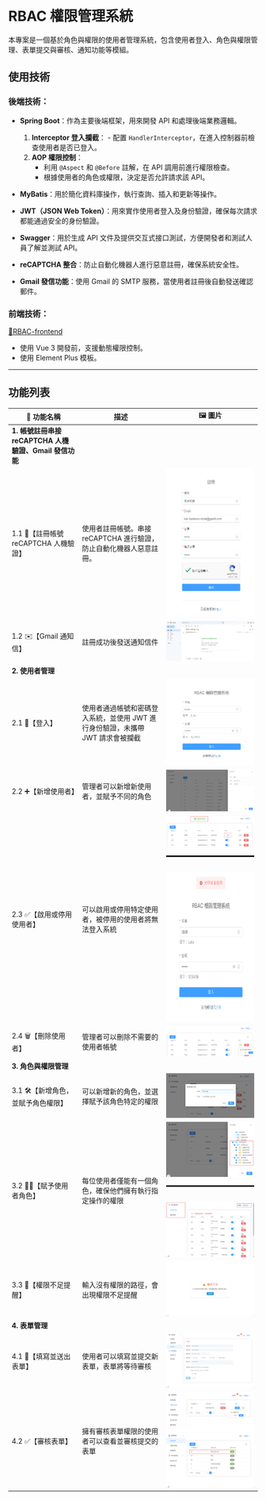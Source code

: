 # RBAC 權限管理系統

本專案是一個基於角色與權限的使用者管理系統，包含使用者登入、角色與權限管理、表單提交與審核、通知功能等模組。

## 使用技術

### 後端技術：
- **Spring Boot**：作為主要後端框架，用來開發 API 和處理後端業務邏輯。
  1. **Interceptor 登入攔截**：
          - 配置 `HandlerInterceptor`，在進入控制器前檢查使用者是否已登入。
  2. **AOP 權限控制**：
     - 利用 `@Aspect` 和 `@Before` 註解，在 API 調用前進行權限檢查。
     - 根據使用者的角色或權限，決定是否允許請求該 API。

- **MyBatis**：用於簡化資料庫操作，執行查詢、插入和更新等操作。
- **JWT（JSON Web Token）**：用來實作使用者登入及身份驗證，確保每次請求都能通過安全的身份驗證。
- **Swagger**：用於生成 API 文件及提供交互式接口測試，方便開發者和測試人員了解並測試 API。
- **reCAPTCHA 整合**：防止自動化機器人進行惡意註冊，確保系統安全性。
- **Gmail 發信功能**：使用 Gmail 的 SMTP 服務，當使用者註冊後自動發送確認郵件。

### 前端技術：
[🔗RBAC-frontend](https://github.com/Lulu1022/RBAC_frontend)
- 使用 Vue 3 開發前，支援動態權限控制。
- 使用 Element Plus 模板。

---
## 功能列表

| 🔧 功能名稱                         | 描述                                                                                                           | 🖼 圖片                                                                 |
|----------------------------------|--------------------------------------------------------------------------------------------------------------|--------------------------------------------------------------------|
| **1. 帳號註冊串接 reCAPTCHA 人機驗證、Gmail 發信功能** |
| 1.1 🤖【註冊帳號 reCAPTCHA 人機驗證】| 使用者註冊帳號。串接 reCAPTCHA 進行驗證，防止自動化機器人惡意註冊。| <img src="images/註冊帳號.png" alt="註冊帳號" height="300"/>|                                                                                    
| 1.2 ✉️【Gmail 通知信】| 註冊成功後發送通知信件| ![img.png](images/註冊通知信.png)                                  |
| **2. 使用者管理**                |
| 2.1 🔐【登入】                      | 使用者通過帳號和密碼登入系統，並使用 JWT 進行身份驗證，未攜帶 JWT 請求會被攔截                                 |![img.png](images/登入.png)|
| 2.2 ➕【新增使用者】                 | 管理者可以新增新使用者，並賦予不同的角色                                                                       | ![img.png](images/新增使用者.png)                                  |
| 2.3 ✅【啟用或停用使用者】           | 可以啟用或停用特定使用者，被停用的使用者將無法登入系統                                                         | ![img.png](images/停用使用者.png)<br><hr style="border: 1px solid #000;"/> <br> <img src="images/被停用的使用者將無法登入系統.png" alt="被停用的使用者將無法登入系統" height="300"/>|
| 2.4 🗑️【刪除使用者】                 | 管理者可以刪除不需要的使用者帳號                                                                               | ![img.png](images/刪除使用者.png) |
| **3. 角色與權限管理**            |
| 3.1 🛠️【新增角色，並賦予角色權限】   | 可以新增新的角色，並選擇賦予該角色特定的權限                                                                   | ![img.png](images/新增角色.png)                                    |
| 3.2 🧑‍💼【賦予使用者角色】             | 每位使用者僅能有一個角色，確保他們擁有執行指定操作的權限                                                       | ![img.png](images/賦予使用者角色.png)<br><hr style="border: 1px solid #000;"/> <br> ![img.png](images/權限設定成功.png) |
| 3.3 🚫【權限不足提醒】               | 輸入沒有權限的路徑，會出現權限不足提醒                                                                         | ![img.png](images/權限不足提醒.png)                                |
| **4. 表單管理**                  |
| 4.1 📝【填寫並送出表單】             | 使用者可以填寫並提交新表單，表單將等待審核                                                                     | ![img.png](images/填寫並送出表單.png)|
| 4.2 ✅【審核表單】                   | 擁有審核表單權限的使用者可以查看並審核提交的表單                                                               | ![img.png](images/審核表單.png)<br> ![img.png](images/審核通過.png) |









